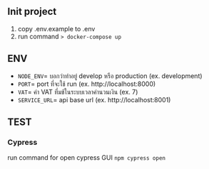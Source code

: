 ## Init project
1. copy .env.example to .env
2. run command
``` > docker-compose up ```
## ENV
- `NODE_ENV`= บอกว่าทำอยู่ develop หรือ production (ex. development)
- `PORT`= port ที่จะใช้ run (ex. http://localhost:8000)
- `VAT`= ค่า VAT ที่มช้ในระบบเวลาคำนวนเงิน (ex. 7)
- `SERVICE_URL`= api base url (ex. http://localhost:8001)

## TEST
### Cypress
run command for open cypress GUI
``` npm cypress open ```